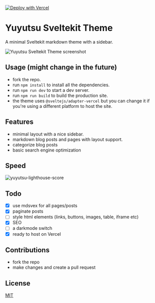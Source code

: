 [![Deploy with Vercel](https://vercel.com/button)](https://vercel.com/new/clone?repository-url=https://github.com/sharu725/yuyutsu)

# Yuyutsu Sveltekit Theme

A minimal Sveltekit markdown theme with a sidebar.

![Yuyutsu Sveltekit Theme screenshot](https://raw.githubusercontent.com/sharu725/yuyutsu/master/static/yuyutsu-sveltekit-theme.png)

## Usage (might change in the future)

- fork the repo.
- run `npm install` to install all the dependencies.
- run `npm run dev` to start a dev server.
- run `npm run build` to build the production site.
- the theme uses `@sveltejs/adapter-vercel` but you can change it if you're using a different platform to host the site.

## Features

- minimal layout with a nice sidebar.
- markdown blog posts and pages with layout support.
- categorize blog posts
- basic search engine optimization

## Speed

![yuyutsu-lighthouse-score](https://user-images.githubusercontent.com/8033084/163713979-3dfd23dd-c861-4387-816c-a08f0f70819e.jpg)

## Todo

- [x] use mdsvex for all pages/posts
- [x] paginate posts
- [ ] style html elements (links, buttons, images, table, iframe etc)
- [x] SEO
- [ ] a darkmode switch
- [x] ready to host on Vercel

## Contributions

- fork the repo
- make changes and create a pull request

## License

[MIT](https://github.com/sharu725/yuyutsu/blob/master/LICENSE.md)
